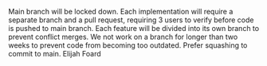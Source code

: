 Main branch will be locked down. 
Each implementation will require a separate branch and a pull request, requiring 3 users to verify before code is pushed to main branch.
Each feature will be divided into its own branch to prevent conflict merges.
We not work on a branch for longer than two weeks to prevent code from becoming too outdated.
Prefer squashing to commit to main.
Elijah Foard